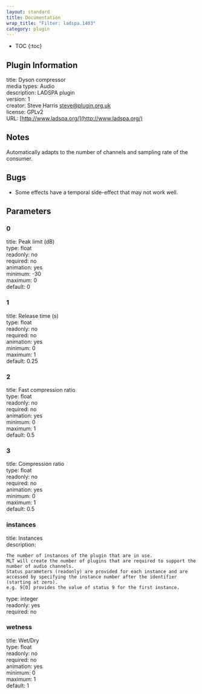 ```yaml
---
layout: standard
title: Documentation
wrap_title: "Filter: ladspa.1403"
category: plugin
---
```

* TOC
{:toc}

## Plugin Information

title: Dyson compressor  
media types:
Audio  
description: LADSPA plugin  
version: 1  
creator: Steve Harris <steve@plugin.org.uk>  
license: GPLv2  
URL: [http://www.ladspa.org/](http://www.ladspa.org/)  

## Notes

Automatically adapts to the number of channels and sampling rate of the consumer.

## Bugs

* Some effects have a temporal side-effect that may not work well.


## Parameters

### 0

title: Peak limit (dB)    
type: float  
readonly: no  
required: no  
animation: yes  
minimum: -30  
maximum: 0  
default: 0  

### 1

title: Release time (s)    
type: float  
readonly: no  
required: no  
animation: yes  
minimum: 0  
maximum: 1  
default: 0.25  

### 2

title: Fast compression ratio    
type: float  
readonly: no  
required: no  
animation: yes  
minimum: 0  
maximum: 1  
default: 0.5  

### 3

title: Compression ratio    
type: float  
readonly: no  
required: no  
animation: yes  
minimum: 0  
maximum: 1  
default: 0.5  

### instances

title: Instances    
description:
```
The number of instances of the plugin that are in use.
MLT will create the number of plugins that are required to support the number of audio channels.
Status parameters (readonly) are provided for each instance and are accessed by specifying the instance number after the identifier (starting at zero).
e.g. 9[0] provides the value of status 9 for the first instance.
```
type: integer  
readonly: yes  
required: no  

### wetness

title: Wet/Dry    
type: float  
readonly: no  
required: no  
animation: yes  
minimum: 0  
maximum: 1  
default: 1  

